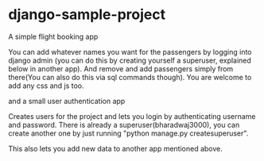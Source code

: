# django-sample-project
A simple flight booking app

You can add whatever names you want for the passengers by logging into django admin (you can do this by creating yourself a superuser, explained below in another app).
And remove and add passengers simply from there(You can also do this via sql commands though).
You are welcome to add any css and js too.

and a small user authentication app

Creates users for the project and lets you login by authenticating username and password.
There is already a superuser(bharadwaj3000), you can create another one by just running "python manage.py createsuperuser".

This also lets you add new data to another app mentioned above.
